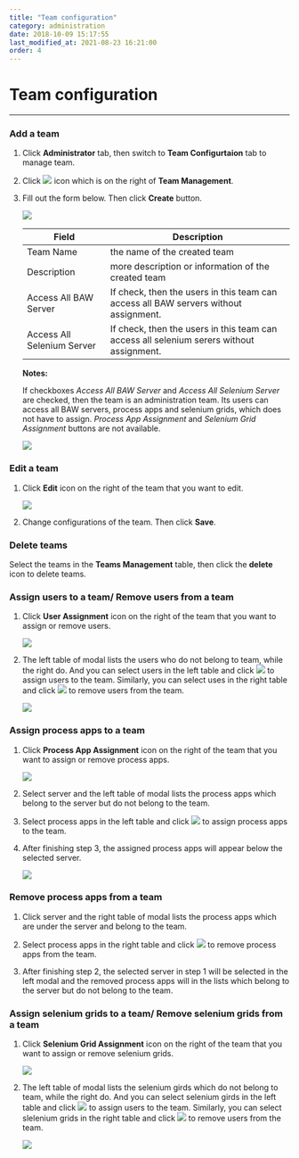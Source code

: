 ```yaml
---
title: "Team configuration"
category: administration
date: 2018-10-09 15:17:55
last_modified_at: 2021-08-23 16:21:00
order: 4
---
```


# Team configuration
***

### Add a team
  1. Click **Administrator** tab, then switch to  **Team Configurtaion** tab to manage team.  

  2. Click ![][add_icon] icon which is on the right of **Team Management**.

  3. Fill out the form below. Then click **Create** button.

     ![][administrator_add_team]

     |   Field                | Description |
     |------------------------|-------------|                                          
     | Team    Name           | the name of the created team|  
     | Description            | more description or information of the created team|
     | Access All BAW Server  | If check, then the users in this team can access all BAW servers without assignment.|
     | Access All Selenium Server  | If check, then the users in this team can access all selenium serers without assignment.|

     **Notes:**

     If checkboxes *Access All BAW Server* and *Access All Selenium Server* are checked, then the team is an administration team. Its users can access all BAW servers, process apps and selenium grids, which does not have to assign. *Process App Assignment* and *Selenium Grid Assignment* buttons are not available.

     ![][administration_super_team]

### Edit a team

  1. Click **Edit** icon on the right of the team that you want to edit.

     ![][administrator_edit_team]

  2. Change configurations of the team. Then click **Save**.

### Delete teams

  Select the teams in the **Teams Management** table, then click the **delete** icon to delete teams.

### Assign users to a team/ Remove users from a team

  1. Click **User Assignment** icon on the right of the team that you want to assign or remove users.

     ![][administrator_assign_user]

  2. The left table of modal lists the users who do not belong to team, while the right do. And you can select users in the left table and click ![][administrator_assign_button] to assign users to the team. Similarly, you can select uses in the right table and click ![][administrator_remove_button] to remove users from the team.

     ![][administrator_assign]

### Assign process apps to a team

  1. Click **Process App Assignment** icon on the right of the team that you want to assign or remove process apps.

     ![][administrator_assign_processapps]

  2. Select server and the left table of modal lists the process apps which belong to the server but do not belong to the team.

  3. Select process apps in the left table and click ![][administrator_assign_button] to assign process apps to the team.

  4. After finishing step 3, the assigned process apps will appear below the selected server.

     ![][administrator_assign_process_apps]

### Remove process apps from a team

  1. Click server and the right table of modal lists the process apps which are under the server and belong to the team.

  2. Select process apps in the right table and click ![][administrator_remove_button] to remove process apps from the team.

  3. After finishing step 2, the selected server in step 1 will be selected in the left modal and the removed process apps will in the lists which belong to the server but do not belong to the team.

### Assign selenium grids to a team/ Remove selenium grids from a team

  1. Click **Selenium Grid Assignment** icon on the right of the team that you want to assign or remove selenium grids.

     ![][administrator_assign_selenium_grid]

  2. The left table of modal lists the selenium girds which do not belong to team, while the right do. And you can select selenium girds in the left table and click ![][administrator_assign_button] to assign users to the team. Similarly, you can select slelenium grids in the right table and click ![][administrator_remove_button] to remove users from the team.

     ![][administrator_assign_seleniumgrds]







[add_icon]: ../images/administrator/Administrator_add_icon.png
[administrator_add_team]: ../images/administrator/administrator_add_team.png
[administrator_edit_team]: ../images/administrator/administrator_edit_team.png
[administrator_assign_user]: ../images/administrator/administrator_assign_user.png
[administrator_assign_button]: ../images/administrator/administrator_assign_button.png
[administrator_remove_button]: ../images/administrator/administrator_remove_button.png
[administrator_assign]: ../images/administrator/administrator_assign.png
[administrator_assign_processapps]: ../images/administrator/administrator_assign_processapps.png
[administrator_assign_selenium_grid]: ../images/administrator/administrator_assign_selenium_grid.png
[administrator_assign_seleniumgrds]: ../images/administrator/administrator_assign_seleniumgrds.png
[administrator_assign_process_apps]: ../images/administrator/administrator_assign_process_apps.png
[administration_super_team]: ../images/administrator/administration_super_team.png

